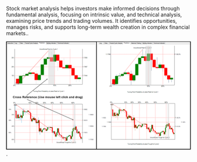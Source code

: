 Stock market analysis helps investors make informed decisions through fundamental analysis, focusing on intrinsic value, and technical analysis, examining price trends and trading volumes. It identifies opportunities, manages risks, and supports long-term wealth creation in complex financial markets..


![image_alt](https://github.com/Nitin9304/Stoke-Market-Analysis/blob/2ce596d2ff86e9b9d9256091e620757cbc93e5d3/Stock-Market-Prediction.png).

